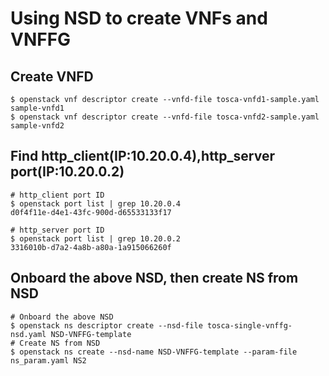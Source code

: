 # Using NSD to create VNFs and VNFFG
## Create VNFD
```shell
$ openstack vnf descriptor create --vnfd-file tosca-vnfd1-sample.yaml sample-vnfd1
$ openstack vnf descriptor create --vnfd-file tosca-vnfd2-sample.yaml sample-vnfd2
```
## Find http_client(IP:10.20.0.4),http_server port(IP:10.20.0.2)
```shell
# http_client port ID
$ openstack port list | grep 10.20.0.4
d0f4f11e-d4e1-43fc-900d-d65533133f17

# http_server port ID
$ openstack port list | grep 10.20.0.2
3316010b-d7a2-4a8b-a80a-1a915066260f
```
## Onboard the above NSD, then create NS from NSD
```shell
# Onboard the above NSD
$ openstack ns descriptor create --nsd-file tosca-single-vnffg-nsd.yaml NSD-VNFFG-template
# Create NS from NSD
$ openstack ns create --nsd-name NSD-VNFFG-template --param-file ns_param.yaml NS2
```